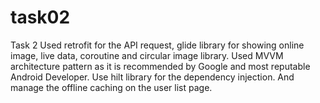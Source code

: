 # task02

Task 2
Used retrofit for the API request, glide library for showing online image, live data, coroutine and circular image library.
Used MVVM architecture pattern as it is recommended by Google and most reputable Android Developer.
Use hilt library for the dependency injection.
And manage the offline caching on the user list page.
